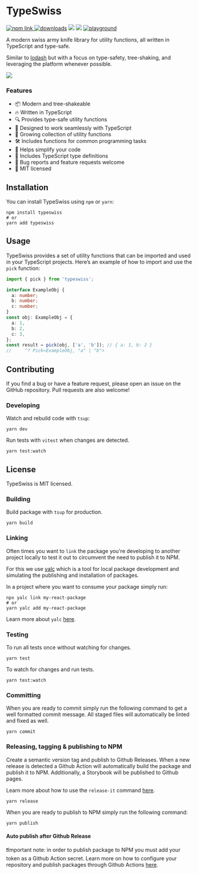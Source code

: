 # TypeSwiss

<a href="https://www.npmjs.com/package/typeswiss"><img src="https://img.shields.io/npm/v/typeswiss?color=blue" alt="npm link" target="_blank" />
</a>
<a href="https://www.npmjs.com/package/typeswiss" target="_blank"><img src="https://img.shields.io/npm/dm/typeswiss" alt="downloads" /></a>
<a href="https://bundlejs.com/?q=typeswiss" target="_blank"><img src="https://deno.bundlejs.com/?q=typeswiss&config={%22analysis%22:undefined}&badge=" /></a>
<img src="https://img.shields.io/npm/l/typeswiss" />
<a href="https://tsplay.dev/NB8v4W" target="_blank"><img src="https://img.shields.io/badge/%F0%9F%9A%80-playground-yellow" alt="playground" /></a>

A modern swiss army knife library for utility functions, all written in TypeScript and type-safe.

Similar to [lodash](https://lodash.com/) but with a focus on type-safety, tree-shaking, and leveraging the platform whenever possible.

<a href="https://tsplay.dev/WG8x9w" target="_blank">
<img src="https://raw.githubusercontent.com/bengry/typeswiss/main/docs/assets/readme-example.png" />
</a>

### Features

- 📦 Modern and tree-shakeable
- 🔥 Written in TypeScript
- 🔍 Provides type-safe utility functions
- 🤖 Designed to work seamlessly with TypeScript
- 🌱 Growing collection of utility functions
- 🛠️ Includes functions for common programming tasks
- 🧰 Helps simplify your code
- 🤝 Includes TypeScript type definitions
- 🐞 Bug reports and feature requests welcome
- 📝 MIT licensed

## Installation

You can install TypeSwiss using `npm` or `yarn`:

```console
npm install typeswiss
# or
yarn add typeswiss
```

## Usage

TypeSwiss provides a set of utility functions that can be imported and used in your TypeScript projects. Here’s an example of how to import and use the `pick` function:

```ts
import { pick } from 'typeswiss';

interface ExampleObj {
  a: number;
  b: number;
  c: number;
}
const obj: ExampleObj = {
  a: 1,
  b: 2,
  c: 3,
};
const result = pick(obj, ['a', 'b']); // { a: 1, b: 2 }
//     ^? Pick<ExampleObj, "a" | "b">
```

## Contributing

If you find a bug or have a feature request, please open an issue on the GitHub repository. Pull requests are also welcome!

### Developing

Watch and rebuild code with `tsup`:

```console
yarn dev
```

Run tests with `vitest` when changes are detected.

```console
yarn test:watch
```

## License

TypeSwiss is MIT licensed.

### Building

Build package with `tsup` for production.

```console
yarn build
```

### Linking

Often times you want to `link` the package you're developing to another project locally to test it out to circumvent the need to publish it to NPM.

For this we use [yalc](https://github.com/wclr/yalc) which is a tool for local package development and simulating the publishing and installation of packages.

In a project where you want to consume your package simply run:

```console
npx yalc link my-react-package
# or
yarn yalc add my-react-package
```

Learn more about `yalc` [here](https://github.com/wclr/yalc).

### Testing

To run all tests once without watching for changes.

```console
yarn test
```

To watch for changes and run tests.

```
yarn test:watch
```

### Committing

When you are ready to commit simply run the following command to get a well formatted commit message. All staged files will automatically be linted and fixed as well.

```console
yarn commit
```

### Releasing, tagging & publishing to NPM

Create a semantic version tag and publish to Github Releases. When a new release is detected a Github Action will automatically build the package and publish it to NPM. Additionally, a Storybook will be published to Github pages.

Learn more about how to use the `release-it` command [here](https://github.com/release-it/release-it).

```console
yarn release
```

When you are ready to publish to NPM simply run the following command:

```console
yarn publish
```

#### Auto publish after Github Release

❗Important note: in order to publish package to NPM you must add your token as a Github Action secret. Learn more on how to configure your repository and publish packages through Github Actions [here](https://docs.github.com/en/actions/publishing-packages/publishing-nodejs-packages).
